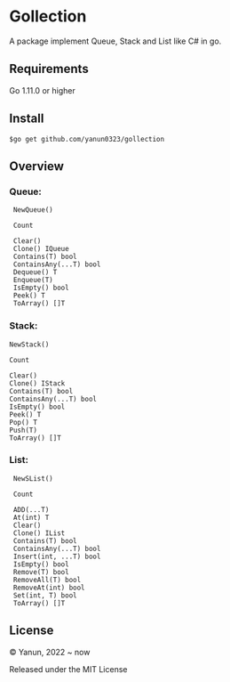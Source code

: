 # Gollection

A package implement Queue, Stack and List like C# in go.



## Requirements
Go 1.11.0 or higher



## Install
```
$go get github.com/yanun0323/gollection
```



## Overview
### Queue: 
     NewQueue()

     Count

     Clear()
     Clone() IQueue
     Contains(T) bool
     ContainsAny(...T) bool
     Dequeue() T
     Enqueue(T)
     IsEmpty() bool
     Peek() T
     ToArray() []T

### Stack: 
    NewStack()

    Count

	Clear()
	Clone() IStack
	Contains(T) bool
	ContainsAny(...T) bool
	IsEmpty() bool
	Peek() T
	Pop() T
	Push(T)
	ToArray() []T

### List: 
     NewSList()

     Count
     
	 ADD(...T)
	 At(int) T
	 Clear()
	 Clone() IList
	 Contains(T) bool
	 ContainsAny(...T) bool
	 Insert(int, ...T) bool
	 IsEmpty() bool
	 Remove(T) bool
	 RemoveAll(T) bool
	 RemoveAt(int) bool
	 Set(int, T) bool
	 ToArray() []T



License
---

© Yanun, 2022 ~ now

Released under the MIT License

